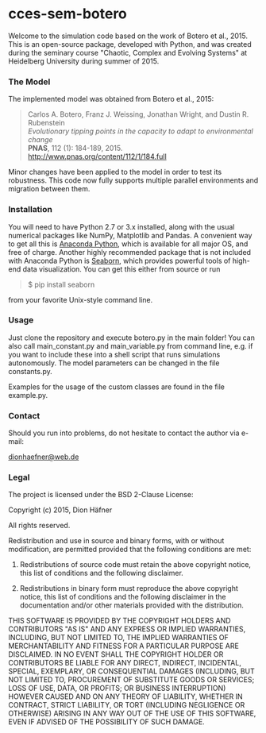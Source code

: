 # cces-sem-botero

Welcome to the simulation code based on the work of Botero et al., 2015. This is an open-source package, developed with Python, and was created during the seminary course "Chaotic, Complex and Evolving Systems" at Heidelberg University during summer of 2015.


### The Model

The implemented model was obtained from Botero et al., 2015:

> Carlos A. Botero, Franz J. Weissing, Jonathan Wright, and Dustin R. Rubenstein  
> *Evolutionary tipping points in the capacity to adapt to environmental change*  
> **PNAS**, 112 (1): 184-189, 2015.  
> http://www.pnas.org/content/112/1/184.full

Minor changes have been applied to the model in order to test its robustness. This code now fully supports multiple parallel environments and migration between them.


### Installation

You will need to have Python 2.7 or 3.x installed, along with the usual numerical packages like NumPy, Matplotlib and Pandas. A convenient way to get all this is [Anaconda Python](https://store.continuum.io/cshop/anaconda/), which is available for all major OS, and free of charge. Another highly recommended package that is not included with Anaconda Python is [Seaborn](https://www.stanford.edu/~mwaskom/software/seaborn/), which provides powerful tools of high-end data visualization. You can get this either from source or run

>	$ pip install seaborn

from your favorite Unix-style command line.


### Usage

Just clone the repository and execute botero.py in the main folder! You can also call main_constant.py and main_variable.py from command line, e.g. if you want to include these into a shell script that runs simulations autonomously. The model parameters can be changed in the file constants.py.

Examples for the usage of the custom classes are found in the file example.py.


### Contact

Should you run into problems, do not hesitate to contact the author via e-mail:

dionhaefner@web.de


### Legal

The project is licensed under the BSD 2-Clause License:

Copyright (c) 2015, Dion Häfner

All rights reserved.

Redistribution and use in source and binary forms, with or without modification, are permitted provided that the following conditions are met:

1. Redistributions of source code must retain the above copyright notice, this list of conditions and the following disclaimer.

2. Redistributions in binary form must reproduce the above copyright notice, this list of conditions and the following disclaimer in the documentation and/or other materials provided with the distribution.

THIS SOFTWARE IS PROVIDED BY THE COPYRIGHT HOLDERS AND CONTRIBUTORS "AS IS" AND ANY EXPRESS OR IMPLIED WARRANTIES, INCLUDING, BUT NOT LIMITED TO, THE IMPLIED WARRANTIES OF MERCHANTABILITY AND FITNESS FOR A PARTICULAR PURPOSE ARE DISCLAIMED. IN NO EVENT SHALL THE COPYRIGHT HOLDER OR CONTRIBUTORS BE LIABLE FOR ANY DIRECT, INDIRECT, INCIDENTAL, SPECIAL, EXEMPLARY, OR CONSEQUENTIAL DAMAGES (INCLUDING, BUT NOT LIMITED TO, PROCUREMENT OF SUBSTITUTE GOODS OR SERVICES; LOSS OF USE, DATA, OR PROFITS; OR BUSINESS INTERRUPTION) HOWEVER CAUSED AND ON ANY THEORY OF LIABILITY, WHETHER IN CONTRACT, STRICT LIABILITY, OR TORT (INCLUDING NEGLIGENCE OR OTHERWISE) ARISING IN ANY WAY OUT OF THE USE OF THIS SOFTWARE, EVEN IF ADVISED OF THE POSSIBILITY OF SUCH DAMAGE.